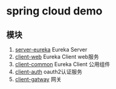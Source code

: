# spring cloud demo

## 模块

1. [server-eureka](./server-eureka/README.md) Eureka Server
2. [client-web](./client-web/README.md) Eureka Client web服务
3. [client-common](./client-common/README.md) Eureka Client 公用组件
4. [client-auth](./client-auth/README.md) oauth2认证服务
5. [client-gatway](./client-gatway/README.md) 网关
